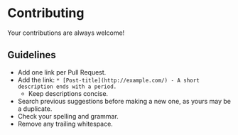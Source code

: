 # Contributing

Your contributions are always welcome!

## Guidelines

* Add one link per Pull Request.
* Add the link: `* [Post-title](http://example.com/) - A short description ends with a period.`
    * Keep descriptions concise.
* Search previous suggestions before making a new one, as yours may be a duplicate.
* Check your spelling and grammar.
* Remove any trailing whitespace.
